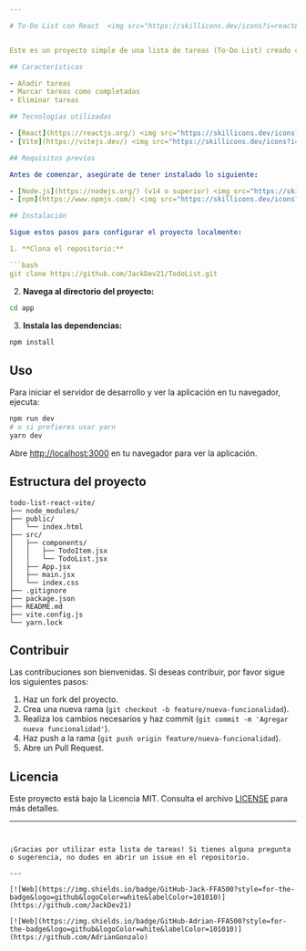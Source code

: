 ```yaml
---

# To-Do List con React  <img src="https://skillicons.dev/icons?i=react&perline=14" /> y Vite <img src="https://skillicons.dev/icons?i=vite&perline=14" /> <img src="https://upload.wikimedia.org/wikipedia/commons/thumb/6/6a/Icons8_flat_todo_list.svg/768px-Icons8_flat_todo_list.svg.png" alt="To-Do List Icon" width="100">


Este es un proyecto simple de una lista de tareas (To-Do List) creado con React y Vite. El objetivo de este proyecto es proporcionar una interfaz interactiva donde los usuarios puedan agregar, marcar como completadas y eliminar tareas.

## Características

- Añadir tareas
- Marcar tareas como completadas
- Eliminar tareas

## Tecnologías utilizadas

- [React](https://reactjs.org/) <img src="https://skillicons.dev/icons?i=react&perline=10" width="30" />
- [Vite](https://vitejs.dev/) <img src="https://skillicons.dev/icons?i=vite&perline=10" width="30" />

## Requisitos previos

Antes de comenzar, asegúrate de tener instalado lo siguiente:

- [Node.js](https://nodejs.org/) (v14 o superior) <img src="https://skillicons.dev/icons?i=nodejs&perline=10" width="30" />
- [npm](https://www.npmjs.com/) <img src="https://skillicons.dev/icons?i=npm&perline=10" width="30" /> 

## Instalación

Sigue estos pasos para configurar el proyecto localmente:

1. **Clona el repositorio:**

```bash
git clone https://github.com/JackDev21/TodoList.git
```

2. **Navega al directorio del proyecto:**

```bash
cd app
```

3. **Instala las dependencias:**

```bash
npm install
```

## Uso

Para iniciar el servidor de desarrollo y ver la aplicación en tu navegador, ejecuta:

```bash
npm run dev
# o si prefieres usar yarn
yarn dev
```

Abre [http://localhost:3000](http://localhost:3000) en tu navegador para ver la aplicación.

## Estructura del proyecto

```plaintext
todo-list-react-vite/
├── node_modules/
├── public/
│   └── index.html
├── src/
│   ├── components/
│   │   ├── TodoItem.jsx
│   │   └── TodoList.jsx
│   ├── App.jsx
│   ├── main.jsx
│   └── index.css
├── .gitignore
├── package.json
├── README.md
├── vite.config.js
└── yarn.lock
```

## Contribuir

Las contribuciones son bienvenidas. Si deseas contribuir, por favor sigue los siguientes pasos:

1. Haz un fork del proyecto.
2. Crea una nueva rama (`git checkout -b feature/nueva-funcionalidad`).
3. Realiza los cambios necesarios y haz commit (`git commit -m 'Agregar nueva funcionalidad'`).
4. Haz push a la rama (`git push origin feature/nueva-funcionalidad`).
5. Abre un Pull Request.

## Licencia

Este proyecto está bajo la Licencia MIT. Consulta el archivo [LICENSE](LICENSE) para más detalles.

---
```


¡Gracias por utilizar esta lista de tareas! Si tienes alguna pregunta o sugerencia, no dudes en abrir un issue en el repositorio.

---

[![Web](https://img.shields.io/badge/GitHub-Jack-FFA500?style=for-the-badge&logo=github&logoColor=white&labelColor=101010)](https://github.com/JackDev21)

[![Web](https://img.shields.io/badge/GitHub-Adrian-FFA500?style=for-the-badge&logo=github&logoColor=white&labelColor=101010)](https://github.com/AdrianGonzalo)
